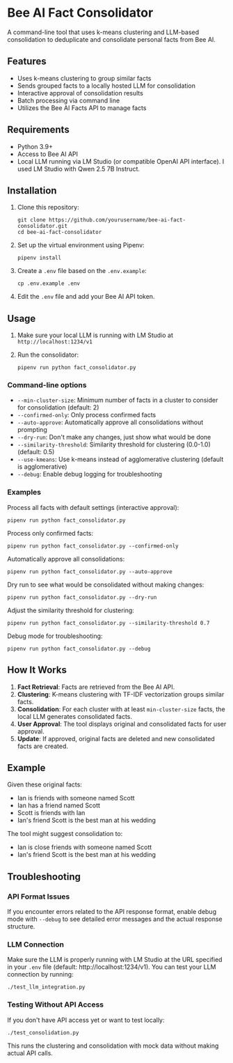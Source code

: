 # Bee AI Fact Consolidator

A command-line tool that uses k-means clustering and LLM-based consolidation to deduplicate and consolidate personal facts from Bee AI.

## Features

- Uses k-means clustering to group similar facts
- Sends grouped facts to a locally hosted LLM for consolidation
- Interactive approval of consolidation results
- Batch processing via command line
- Utilizes the Bee AI Facts API to manage facts

## Requirements

- Python 3.9+
- Access to Bee AI API
- Local LLM running via LM Studio (or compatible OpenAI API interface). I used LM Studio with Qwen 2.5 7B Instruct.

## Installation

1. Clone this repository:
   ```
   git clone https://github.com/yourusername/bee-ai-fact-consolidator.git
   cd bee-ai-fact-consolidator
   ```

2. Set up the virtual environment using Pipenv:
   ```
   pipenv install
   ```

3. Create a `.env` file based on the `.env.example`:
   ```
   cp .env.example .env
   ```

4. Edit the `.env` file and add your Bee AI API token.

## Usage

1. Make sure your local LLM is running with LM Studio at `http://localhost:1234/v1`

2. Run the consolidator:
   ```
   pipenv run python fact_consolidator.py
   ```

### Command-line options

- `--min-cluster-size`: Minimum number of facts in a cluster to consider for consolidation (default: 2)
- `--confirmed-only`: Only process confirmed facts
- `--auto-approve`: Automatically approve all consolidations without prompting
- `--dry-run`: Don't make any changes, just show what would be done
- `--similarity-threshold`: Similarity threshold for clustering (0.0-1.0) (default: 0.5)
- `--use-kmeans`: Use k-means instead of agglomerative clustering (default is agglomerative)
- `--debug`: Enable debug logging for troubleshooting

### Examples

Process all facts with default settings (interactive approval):
```
pipenv run python fact_consolidator.py
```

Process only confirmed facts:
```
pipenv run python fact_consolidator.py --confirmed-only
```

Automatically approve all consolidations:
```
pipenv run python fact_consolidator.py --auto-approve
```

Dry run to see what would be consolidated without making changes:
```
pipenv run python fact_consolidator.py --dry-run
```

Adjust the similarity threshold for clustering:
```
pipenv run python fact_consolidator.py --similarity-threshold 0.7
```

Debug mode for troubleshooting:
```
pipenv run python fact_consolidator.py --debug
```

## How It Works

1. **Fact Retrieval**: Facts are retrieved from the Bee AI API.
2. **Clustering**: K-means clustering with TF-IDF vectorization groups similar facts.
3. **Consolidation**: For each cluster with at least `min-cluster-size` facts, the local LLM generates consolidated facts.
4. **User Approval**: The tool displays original and consolidated facts for user approval.
5. **Update**: If approved, original facts are deleted and new consolidated facts are created.

## Example

Given these original facts:
- Ian is friends with someone named Scott
- Ian has a friend named Scott
- Scott is friends with Ian
- Ian's friend Scott is the best man at his wedding

The tool might suggest consolidation to:
- Ian is close friends with someone named Scott
- Ian's friend Scott is the best man at his wedding 

## Troubleshooting

### API Format Issues
If you encounter errors related to the API response format, enable debug mode with `--debug` to see detailed error messages and the actual response structure.

### LLM Connection
Make sure the LLM is properly running with LM Studio at the URL specified in your `.env` file (default: http://localhost:1234/v1). You can test your LLM connection by running:
```
./test_llm_integration.py
```

### Testing Without API Access
If you don't have API access yet or want to test locally:
```
./test_consolidation.py
```

This runs the clustering and consolidation with mock data without making actual API calls. 